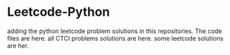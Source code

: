 # Leetcode-Python
adding the python leetcode problem solutions in this repositories. 
The code files are here.
all CTCI problems solutions are here.
some leetcode solutions are her.











































































































































































































































































































































































































































































































































































































































